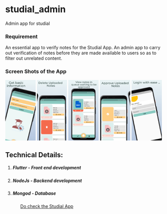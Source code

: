 # studial_admin

Admin app for studial

### Requirement
An essential app to verify notes for the Studial App. An admin app to carry out verification of notes before they
are made available to users so as to filter out unrelated content.

### Screen Shots of the App
<p align="start">
  <img src="https://github.com/SumitAthani/studial_admin/blob/master/previewed/image1.jpeg" width="19%" height="50%" title="hover text">
  <img src="https://github.com/SumitAthani/studial_admin/blob/master/previewed/image2.jpeg" width="19%" height="50%" title="hover text">
  <img src="https://github.com/SumitAthani/studial_admin/blob/master/previewed/image3.jpeg" width="19%" height="50%" title="hover text">
  <img src="https://github.com/SumitAthani/studial_admin/blob/master/previewed/image4.jpeg" width="19%" height="50%" title="hover text">
  <img src="https://github.com/SumitAthani/studial_admin/blob/master/previewed/image5.jpeg" width="19%" height="50%" title="hover text">
  
</p>


<h2> Technical Details: </h2>
<ol>
<li><h5> Flutter - Front end development </h5></li>
<li><h5> NodeJs - Backend development </h5></li>
<li><h5> Mongod - Database </h5></li>
<ol>



[Do check the Studial App](https://github.com/SumitAthani/Studial)
